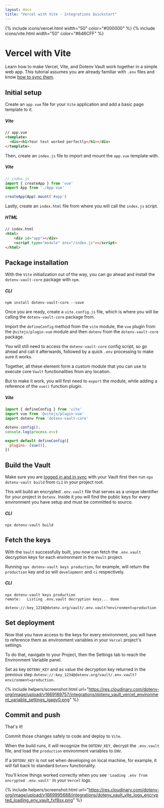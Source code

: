 ```yaml
---
layout: docs
title: "Vercel with Vite - Integrations Quickstart"
---
```


{% include icons/vercel.html width="50" color="#000000" %}
{% include icons/vite.html width="50" color="#646CFF" %}

# __Vercel with Vite__

Learn how to make Vercel, Vite, and Dotenv Vault work together in a simple web app. This tutorial assumes you are already familiar with `.env` files and know [how to sync them](/docs/tutorials/sync).


## Initial setup

Create an `app.vue` file for your `Vite` application and add a basic page template to it.

##### Vite
```html
// app.vue
<template>
  <div><h1>Your test worked perfectly</h1></div>
</template>
```

Then, create an `index.js` file to import and mount the `app.vue` template with.

##### Vite
```js
// index.js
import { createApp } from 'vue'
import App from './App.vue'

createApp(App).mount('#app')
```

Lastly, create an `index.html` file from where you will call the `index.js` script.

##### HTML
```html
// index.html
<html>
    <div id="app"></div>
    <script type="module" src="/index.js"></script>
</html>
```

## Package installation
With the `Vite` initialization out of the way, you can go ahead and install the `dotenv-vault-core` package with `npm`.

##### CLI
```shell
npm install dotenv-vault-core --save
```

Once you are ready, create a `vite.config.js` file, which is where you will be calling the `dotenv-vault-core` package from.

Import the `defineConfig` method from the `vite` module, the `vue` plugin from the `@vitejs/plugin-vue` module and then `dotenv` from the `dotenv-vault-core` package.

You will still need to access the `dotenv-vault-core` config script, so go ahead and call it afterwards, followed by a quick `.env` processing to make sure it works.

Together, all these element form a custom module that you can use to execute core `Vault` functionalities from any location.

But to make it work, you will first need to `export` the module, while adding a reference of the `vue()` function plugin.  

##### Vite
```js
import { defineConfig } from 'vite'
import vue from '@vitejs/plugin-vue'
import dotenv from 'dotenv-vault-core'

dotenv.config();
console.log(process.env)

export default defineConfig({
  plugins: [vue()],
})
```

## Build the Vault
Make sure you are [logged in and in sync](/docs/tutorials/sync) with your Vault first then run `npx dotenv-vault build` from `CLI` in your project root.

This will build an encrypted `.env.vault` file that serves as a unique identifier for your project in `Dotenv`. Inside it you will find the public keys for every environment you have setup and must be committed to source.

##### CLI
```shell
npx dotenv-vault build
```

## Fetch the keys
With the `Vault` successfully built, you now can fetch the `.env.vault` decryption keys for each environment in the `Vault` project.

Running `npx dotenv-vault keys production`, for example, will return the `production` key and so will `development` and `ci` respectively.

##### CLI
```shell
npx dotenv-vault keys production
remote:   Listing .env.vault decryption keys... done

dotenv://:key_1234@dotenv.org/vault/.env.vault?environment=production
```

## Set deployment
Now that you have access to the keys for every environment, you will have to reference them as environment variables in your `Vercel` project's settings.

To do that, navigate to your Project, then the Settings tab to reach the Environment Variable panel.

Set as key `DOTENV_KEY` and as value the decryption key returned in the previous step `dotenv://:key_1234@dotenv.org/vault/.env.vault?environment=production`.

{% include helpers/screenshot.html url="https://res.cloudinary.com/dotenv-org/image/upload/v1669189757/integrations/dotenv_vault_vercel_environment_variable_settings_igagy0.png" %}

## Commit and push
That's it!

Commit those changes safely to code and deploy to `Vite`.

When the build runs, it will recognize the `DOTENV_KEY`, decrypt the `.env.vault` file, and load the `production` environment variables to `ENV`.

If a `DOTENV_KEY` is not set when developing on local machine, for example, it will fall back to standard `Dotenv` functionality.

You'll know things worked correctly when you see `'Loading .env from encrypted .env.vault'` in your `Vercel` logs.

{% include helpers/screenshot.html url="https://res.cloudinary.com/dotenv-org/image/upload/v1669995688/integrations/dotenv_vault_vite_logs_encrypted_loading_env_vault_fxf8sx.png" %}
